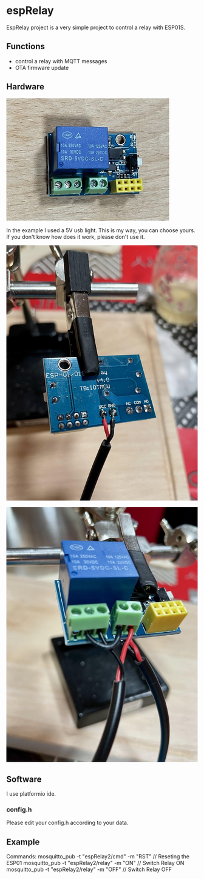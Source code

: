# espRelay

EspRelay project is a very simple project to control a relay with ESP01S.

## Functions

- control a relay with MQTT messages
- OTA firmware update

## Hardware

![ESP01S](https://github.com/VorosEgyes/espRelay/blob/master/docs/esp01.JPG)

In the example I used a 5V usb light. This is my way, you can choose yours. If you don't know how does it work, please don't use it.

![esp02](https://github.com/VorosEgyes/espRelay/blob/master/docs/esp02.jpg)

![esp03](https://github.com/VorosEgyes/espRelay/blob/master/docs/esp03.jpg)

## Software

I use platformio ide.

### config.h

Please edit your config.h according to your data.

## Example

Commands:
mosquitto_pub -t "espRelay2/cmd" -m "RST"   // Reseting the ESP01
mosquitto_pub -t "espRelay2/relay" -m "ON"  // Switch Relay ON
mosquitto_pub -t "espRelay2/relay" -m "OFF" // Switch Relay OFF
